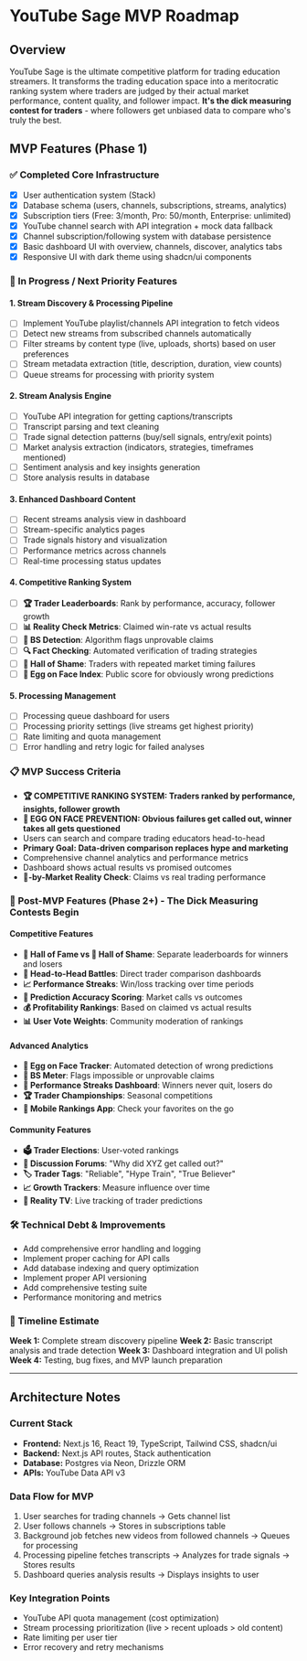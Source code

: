 # YouTube Sage MVP Roadmap

## Overview
YouTube Sage is the ultimate competitive platform for trading education streamers. It transforms the trading education space into a meritocratic ranking system where traders are judged by their actual market performance, content quality, and follower impact. **It's the dick measuring contest for traders** - where followers get unbiased data to compare who's truly the best.

## MVP Features (Phase 1)

### ✅ Completed Core Infrastructure
- [x] User authentication system (Stack)
- [x] Database schema (users, channels, subscriptions, streams, analytics)
- [x] Subscription tiers (Free: 3/month, Pro: 50/month, Enterprise: unlimited)
- [x] YouTube channel search with API integration + mock data fallback
- [x] Channel subscription/following system with database persistence
- [x] Basic dashboard UI with overview, channels, discover, analytics tabs
- [x] Responsive UI with dark theme using shadcn/ui components

### 🔄 In Progress / Next Priority Features

#### 1. Stream Discovery & Processing Pipeline
- [ ] Implement YouTube playlist/channels API integration to fetch videos
- [ ] Detect new streams from subscribed channels automatically
- [ ] Filter streams by content type (live, uploads, shorts) based on user preferences
- [ ] Stream metadata extraction (title, description, duration, view counts)
- [ ] Queue streams for processing with priority system

#### 2. Stream Analysis Engine
- [ ] YouTube API integration for getting captions/transcripts
- [ ] Transcript parsing and text cleaning
- [ ] Trade signal detection patterns (buy/sell signals, entry/exit points)
- [ ] Market analysis extraction (indicators, strategies, timeframes mentioned)
- [ ] Sentiment analysis and key insights generation
- [ ] Store analysis results in database

#### 3. Enhanced Dashboard Content
- [ ] Recent streams analysis view in dashboard
- [ ] Stream-specific analytics pages
- [ ] Trade signals history and visualization
- [ ] Performance metrics across channels
- [ ] Real-time processing status updates

#### 4. Competitive Ranking System
- [ ] **🏆 Trader Leaderboards**: Rank by performance, accuracy, follower growth
- [ ] **📊 Reality Check Metrics**: Claimed win-rate vs actual results
- [ ] **🤥 BS Detection**: Algorithm flags unprovable claims
- [ ] **🔍 Fact Checking**: Automated verification of trading strategies
- [ ] **🏅 Hall of Shame**: Traders with repeated market timing failures
- [ ] **🎯 Egg on Face Index**: Public score for obviously wrong predictions

#### 5. Processing Management
- [ ] Processing queue dashboard for users
- [ ] Processing priority settings (live streams get highest priority)
- [ ] Rate limiting and quota management
- [ ] Error handling and retry logic for failed analyses

### 📋 MVP Success Criteria
- **🏆 COMPETITIVE RANKING SYSTEM: Traders ranked by performance, insights, follower growth**
- **🐔 EGG ON FACE PREVENTION: Obvious failures get called out, winner takes all gets questioned**
- Users can search and compare trading educators head-to-head
- **Primary Goal: Data-driven comparison replaces hype and marketing**
- Comprehensive channel analytics and performance metrics
- Dashboard shows actual results vs promised outcomes
- **🎯-by-Market Reality Check**: Claims vs real trading performance

### 🚀 Post-MVP Features (Phase 2+) - **The Dick Measuring Contests Begin**

#### Competitive Features
- **🥇 Hall of Fame vs 🏅 Hall of Shame**: Separate leaderboards for winners and losers
- **🤝 Head-to-Head Battles**: Direct trader comparison dashboards
- **📈 Performance Streaks**: Win/loss tracking over time periods
- **🎯 Prediction Accuracy Scoring**: Market calls vs outcomes
- **💰 Profitability Rankings**: Based on claimed vs actual results
- **📊 User Vote Weights**: Community moderation of rankings

#### Advanced Analytics
- **🐔 Egg on Face Tracker**: Automated detection of wrong predictions
- **🤥 BS Meter**: Flags impossible or unprovable claims
- **🎪 Performance Streaks Dashboard**: Winners never quit, losers do
- **🏆 Trader Championships**: Seasonal competitions
- **📱 Mobile Rankings App**: Check your favorites on the go

#### Community Features
- **🗳️ Trader Elections**: User-voted rankings
- **💬 Discussion Forums**: "Why did XYZ get called out?"
- **🏷️ Trader Tags**: "Reliable", "Hype Train", "True Believer"
- **📈 Growth Trackers**: Measure influence over time
- **🎪 Reality TV**: Live tracking of trader predictions

### 🛠 Technical Debt & Improvements
- Add comprehensive error handling and logging
- Implement proper caching for API calls
- Add database indexing and query optimization
- Implement proper API versioning
- Add comprehensive testing suite
- Performance monitoring and metrics

### 📅 Timeline Estimate
**Week 1:** Complete stream discovery pipeline
**Week 2:** Basic transcript analysis and trade detection
**Week 3:** Dashboard integration and UI polish
**Week 4:** Testing, bug fixes, and MVP launch preparation

---

## Architecture Notes

### Current Stack
- **Frontend:** Next.js 16, React 19, TypeScript, Tailwind CSS, shadcn/ui
- **Backend:** Next.js API routes, Stack authentication
- **Database:** Postgres via Neon, Drizzle ORM
- **APIs:** YouTube Data API v3

### Data Flow for MVP
1. User searches for trading channels → Gets channel list
2. User follows channels → Stores in subscriptions table
3. Background job fetches new videos from followed channels → Queues for processing
4. Processing pipeline fetches transcripts → Analyzes for trade signals → Stores results
5. Dashboard queries analysis results → Displays insights to user

### Key Integration Points
- YouTube API quota management (cost optimization)
- Stream processing prioritization (live > recent uploads > old content)
- Rate limiting per user tier
- Error recovery and retry mechanisms
